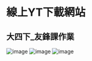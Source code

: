 # 線上YT下載網站
## 大四下_友鋒課作業
![image](https://github.com/hank444tw/0517Work_MVC/blob/master/Demo1.JPG)
![image](https://github.com/hank444tw/0517Work_MVC/blob/master/Demo2.jpg)
![image](https://github.com/hank444tw/0517Work_MVC/blob/master/Demo3.jpg)
